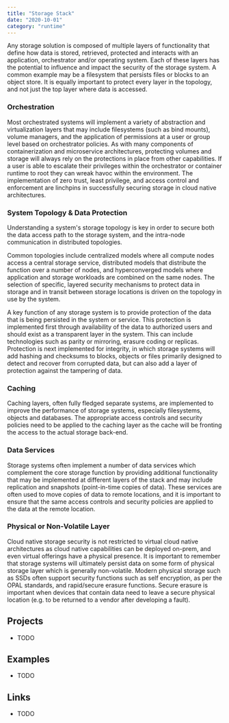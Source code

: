 ```yaml
---
title: "Storage Stack"
date: "2020-10-01"
category: "runtime"
---
```


Any storage solution is composed of multiple layers of functionality that define how data is stored, retrieved,
protected and interacts with an application, orchestrator and/or operating system. Each of these layers has the
potential to influence and impact the security of the storage system. A common example may be a filesystem that
persists files or blocks to an object store. It is equally important to protect every layer in the topology, and
not just the top layer where data is accessed.


### Orchestration
Most orchestrated systems will implement a variety of abstraction and virtualization layers that may include
filesystems (such as bind mounts), volume managers, and the application of permissions at a user or group level
based on orchestrator policies. As with many components of containerization and microservice architectures,
protecting volumes and storage will always rely on the protections in place from other capabilities. If a user is able
to escalate their privileges within the orchestrator or container runtime to root they can wreak havoc within the environment.
The implementation of zero trust, least privilege, and access control and enforcement are linchpins in successfully
securing storage in cloud native architectures.

### System Topology & Data Protection
Understanding a system's storage topology is key in order to secure both the data access path to the storage system,
and the intra-node communication in distributed topologies.

Common topologies include centralized models where all compute nodes access a central storage service, distributed
models that distribute the function over a number of nodes, and hyperconverged models where application and storage
workloads are combined on the same nodes. The selection of specific, layered security mechanisms to protect data in
storage and in transit between storage locations is driven on the topology in use by the system.

A key function of any storage system is to provide protection of the data that is being persisted in the system or service.
This protection is implemented first through availability of the data to authorized users and should exist as a
transparent layer in the system. This can include technologies such as parity or mirroring, erasure coding or replicas.
Protection is next implemented for integrity, in which storage systems will add hashing and checksums to blocks, objects
or files primarily designed to detect and recover from corrupted data, but can also add a layer of protection against
the tampering of data.

### Caching
Caching layers, often fully fledged separate systems, are implemented to improve the performance of storage systems,
especially filesystems, objects and databases. The appropriate access controls and security policies need to be applied
to the caching layer as the cache will be fronting the access to the actual storage back-end.

### Data Services
Storage systems often implement a number of data services which complement the core storage function by providing
additional functionality that may be implemented at different layers of the stack and may include replication and
snapshots (point-in-time copies of data). These services are often used to move copies of data to remote locations, and
it is important to ensure that the same access controls and security policies are applied to the data at the remote
location.

### Physical or Non-Volatile Layer
Cloud native storage security is not restricted to virtual cloud native architectures as cloud native capabilities can
be deployed on-prem, and even virtual offerings have a physical presence. It is important to remember that storage
systems will ultimately persist data on some form of physical storage layer which is generally non-volatile. Modern
physical storage such as SSDs often support security functions such as self encryption, as per the OPAL standards, and
rapid/secure erasure functions. Secure erasure is important when devices that contain data need to leave a secure
physical location (e.g. to be returned to a vendor after developing a fault).

## Projects
- TODO

## Examples
- TODO

## Links
- TODO
